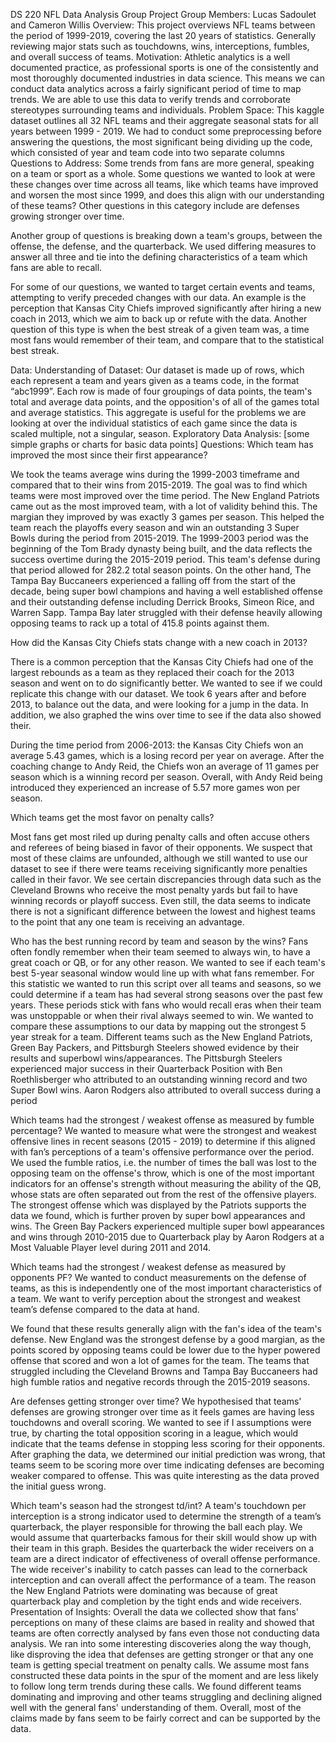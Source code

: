 DS 220
NFL Data Analysis Group Project
Group Members: Lucas Sadoulet and Cameron Willis
Overview: 
This project overviews NFL teams between the period of 1999-2019, covering the last 20 years of statistics. Generally reviewing major stats such as touchdowns, wins, interceptions, fumbles, and overall success of teams.
Motivation:
Athletic analytics is a well documented practice, as professional sports is one of the consistently and most thoroughly documented industries in data science. This means we can conduct data analytics across a fairly significant period of time to map trends. We are able to use this data to verify trends and corroborate stereotypes surrounding teams and individuals. 
Problem Space:
This kaggle dataset outlines all 32 NFL teams and their aggregate seasonal stats for all years between 1999 - 2019. We had to conduct some preprocessing before answering the questions, the most significant being dividing up the code, which consisted of year and team code into two separate columns 
Questions to Address:
Some trends from fans are more general, speaking on a team or sport as a whole. Some questions we wanted to look at were these changes over time across all teams, like which teams have improved and worsen the most since 1999, and does this align with our understanding of these teams? Other questions in this category include are defenses growing stronger over time.

Another group of questions is breaking down a team's groups, between the offense, the defense, and the quarterback. We used differing measures to answer all three and tie into the defining characteristics of a team which fans are able to recall. 

For some of our questions, we wanted to target certain events and teams, attempting to verify preceded changes with our data. An example is the perception that Kansas City Chiefs improved significantly after hiring a new coach in 2013, which we aim to back up or refute with the data. Another question of this type is when the best streak of a given team was, a time most fans would remember of their team, and compare that to the statistical best streak.

Data:
Understanding of Dataset:
Our dataset is made up of rows, which each represent a team and years given as a teams code, in the format “abc1999”. Each row is made of four groupings of data points, the team's total and average data points, and the opposition's of all of the games total and average statistics. This aggregate is useful for the problems we are looking at over the individual statistics of each game since the data is scaled multiple, not a singular, season. 
Exploratory Data Analysis:
[some simple graphs or charts for basic data points]
Questions:
Which team has improved the most since their first appearance?

We took the teams average wins during the 1999-2003 timeframe and compared that to their wins from 2015-2019. The goal was to find which teams were most improved over the time period. The New England Patriots came out as the most improved team, with a lot of validity behind this. The margian they improved by was exactly 3 games per season. This helped the team reach the playoffs every season and win an outstanding 3 Super Bowls during the period from 2015-2019. The 1999-2003 period was the beginning of the Tom Brady dynasty being built, and the data reflects the success overtime during the 2015-2019 period. This team's defense during that period allowed for 282.2 total season points. On the other hand, The Tampa Bay Buccaneers experienced a falling off from the start of the decade, being super bowl champions and having a well established offense and their outstanding defense including Derrick Brooks, Simeon Rice, and Warren Sapp. Tampa Bay later struggled with their defense heavily allowing opposing teams to rack up a total of 415.8 points against them. 

How did the Kansas City Chiefs stats change with a new coach in 2013?

There is a common perception that the Kansas City Chiefs had one of the largest rebounds as a team as they replaced their coach for the 2013 season and went on to do significantly better. We wanted to see if we could replicate this change with our dataset. We took 6 years after and before 2013, to balance out the data, and were looking for a jump in the data. In addition, we also graphed the wins over time to see if the data also showed their. 

During the time period from 2006-2013: the Kansas City Chiefs won an average 5.43 games, which is a losing record per year on average. After the coaching change to Andy Reid, the Chiefs won an average of 11 games per season which is a winning record per season. Overall, with Andy Reid being introduced they experienced an increase of 5.57 more games won per season. 

Which teams get the most favor on penalty calls?

Most fans get most riled up during penalty calls and often accuse others and referees of being biased in favor of their opponents. We suspect that most of these claims are unfounded, although we still wanted to use our dataset to see if there were teams receiving significantly more penalties called in their favor. We see certain discrepancies through data such as the Cleveland Browns who receive the most penalty yards but fail to have winning records or playoff success. Even still, the data seems to indicate there is not a significant difference between the lowest and highest teams to the point that any one team is receiving an advantage. 

Who has the best running record by team and season by the wins?
Fans often fondly remember when their team seemed to always win, to have a great coach or QB, or for any other reason. We wanted to see if each team's best 5-year seasonal window would line up with what fans remember. For this statistic we wanted to run this script over all teams and seasons, so we could determine if a team has had several strong seasons over the past few years. These periods stick with fans who would recall eras when their team was unstoppable or when their rival always seemed to win. We wanted to compare these assumptions to our data by mapping out the strongest 5 year streak for a team. 
Different teams such as the New England Patriots, Green Bay Packers, and Pittsburgh Steelers showed evidence by their results and superbowl wins/appearances. The Pittsburgh Steelers experienced major success in their Quarterback Position with Ben Roethlisberger who attributed to an outstanding winning record and two Super Bowl wins. Aaron Rodgers also attributed to overall success during a period


Which teams had the strongest / weakest offense as measured by fumble percentage?
We wanted to measure what were the strongest and weakest offensive lines in recent seasons (2015 - 2019) to determine if this aligned with fan’s perceptions of a team's offensive performance over the period. We used the fumble ratios, i.e. the number of times the ball was lost to the opposing team on the offense's throw, which is one of the most important indicators for an offense's strength without measuring the ability of the QB, whose stats are often separated out from the rest of the offensive players. The strongest offense which was displayed by the Patriots supports the data we found, which is further proven by super bowl appearances and wins. The Green Bay Packers experienced multiple super bowl appearances and wins through 2010-2015 due to Quarterback play by Aaron Rodgers at a Most Valuable Player level during 2011 and 2014.


 Which teams had the strongest / weakest defense as measured by opponents PF?
We wanted to conduct measurements on the defense of teams, as this is independently one of the most important characteristics of a team. We want to verify perception about the strongest and weakest team’s defense compared to the data at hand.

We found that these results generally align with the fan's idea of the team's defense. New England was the strongest defense by a good margian, as the points scored by opposing teams could be lower due to the hyper powered offense that scored and won a lot of games for the team. The teams that struggled including the Cleveland Browns and Tampa Bay Buccaneers had high fumble ratios and negative records through the 2015-2019 seasons. 

  Are defenses getting stronger over time?
We hypothesised that teams' defenses are growing stronger over time as it feels games are having less touchdowns and overall scoring. We wanted to see if I assumptions were true, by charting the total opposition scoring in a league, which would indicate that the teams defense in stopping less scoring for their opponents. After graphing the data, we determined our initial prediction was wrong, that teams seem to be scoring more over time indicating defenses are becoming weaker compared to offense. This was quite interesting as the data proved the initial guess wrong. 



Which team's season had the strongest td/int?
A team's touchdown per interception is a strong indicator used to determine the strength of a team’s quarterback, the player responsible for throwing the ball each play. We would assume that quarterbacks famous for their skill would show up with their team in this graph. Besides the quarterback the wider receivers on a team are a direct indicator of effectiveness of overall offense performance. The wide receiver's inability to catch passes can lead to the cornerback interception and can overall affect the performance of a team. The reason the New England Patriots were dominating was because of great quarterback play and completion by the tight ends and wide receivers.
Presentation of Insights:
Overall the data we collected show that fans' perceptions on many of these claims are based in reality and showed that teams are often correctly analysed by fans even those not conducting data analysis. We ran into some interesting discoveries along the way though, like disproving the idea that defenses are getting stronger or that any one team is getting special treatment on penalty calls. We assume most fans constructed these data points in the spur of the moment and are less likely to follow long term trends during these calls. We found different teams dominating and improving and other teams struggling and declining aligned well with the general fans' understanding of them. Overall, most of the claims made by fans seem to be fairly correct and can be supported by the data.




